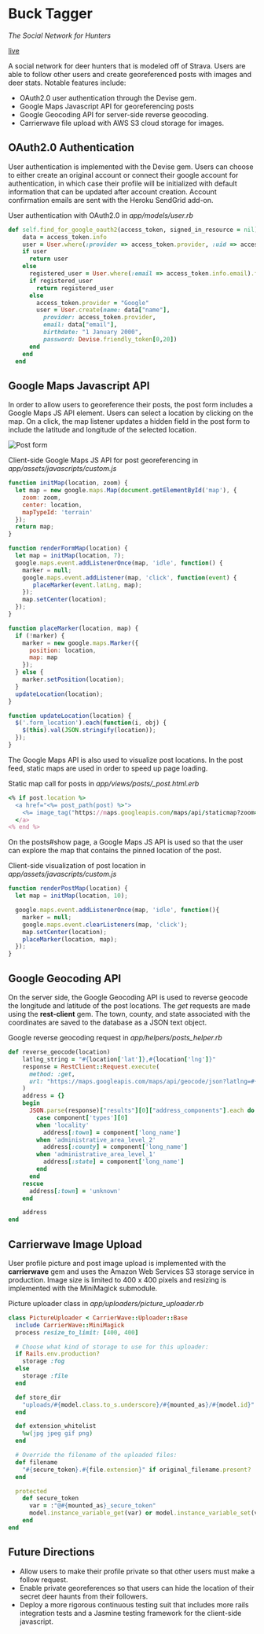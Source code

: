 # Buck Tagger
*The Social Network for Hunters*

[live](https://vast-headland-51216.herokuapp.com)

A social network for deer hunters that is modeled off of Strava. Users are able to follow other users and create georeferenced posts with images and deer stats. Notable features include:
* OAuth2.0 user authentication through the Devise gem.
* Google Maps Javascript API for georeferencing posts
* Google Geocoding API for server-side reverse geocoding.
* Carrierwave file upload with AWS S3 cloud storage for images.

## OAuth2.0 Authentication
User authentication is implemented with the Devise gem. Users can choose to either create an original account or connect their google account for authentication, in which case their profile will be initialized with default information that can be updated after account creation. Account confirmation emails are sent with the Heroku SendGrid add-on.

User authentication with OAuth2.0 in *app/models/user.rb*
```ruby
def self.find_for_google_oauth2(access_token, signed_in_resource = nil)
    data = access_token.info
    user = User.where(:provider => access_token.provider, :uid => access_token.uid ).first
    if user
      return user
    else
      registered_user = User.where(:email => access_token.info.email).first
      if registered_user
        return registered_user
      else
        access_token.provider = "Google"
        user = User.create(name: data["name"],
          provider: access_token.provider,
          email: data["email"],
          birthdate: "1 January 2000",
          password: Devise.friendly_token[0,20])
      end
    end
  end
```


## Google Maps Javascript API
In order to allow users to georeference their posts, the post form includes a Google Maps JS API element. Users can select a location by clicking on the map. On a click, the map listener updates a hidden field in the post form to include the latitude and longitude of the selected location.

![Post form](./app/assets/images/post_form.png)

Client-side Google Maps JS API for post georeferencing in *app/assets/javascripts/custom.js*
```javascript
function initMap(location, zoom) {
  let map = new google.maps.Map(document.getElementById('map'), {
    zoom: zoom,
    center: location,
    mapTypeId: 'terrain'
  });
  return map;
}

function renderFormMap(location) {
  let map = initMap(location, 7);
  google.maps.event.addListenerOnce(map, 'idle', function() {
    marker = null;
    google.maps.event.addListener(map, 'click', function(event) {
       placeMarker(event.latLng, map);
    });
    map.setCenter(location);
  });
}

function placeMarker(location, map) {
  if (!marker) {
    marker = new google.maps.Marker({
      position: location,
      map: map
    });
  } else {
    marker.setPosition(location);
  }
  updateLocation(location);
}

function updateLocation(location) {
  $('.form_location').each(function(i, obj) {
    $(this).val(JSON.stringify(location));
  });
}
```

The Google Maps API is also used to visualize post locations. In the post feed, static maps are used in order to speed up page loading. 

Static map call for posts in *app/views/posts/\_post.html.erb*
```ruby
<% if post.location %>
  <a href="<%= post_path(post) %>">
    <%= image_tag("https://maps.googleapis.com/maps/api/staticmap?zoom=12&scale=2&size=600x300&maptype=terrain&markers=color:orange%7C#{JSON.parse(post.location)['lat']},#{JSON.parse(post.location)['lng']}&key=AIzaSyDjwq7jh0cqrdKuqFlQ5GDX3ldFTbChJ8M") %>
  </a>
<% end %>
```

On the posts#show page, a Google Maps JS API is used so that the user can explore the map that contains the pinned location of the post.

Client-side visualization of post location in *app/assets/javascripts/custom.js*
```javascript
function renderPostMap(location) {
  let map = initMap(location, 10);

  google.maps.event.addListenerOnce(map, 'idle', function(){
    marker = null;
    google.maps.event.clearListeners(map, 'click');
    map.setCenter(location);
    placeMarker(location, map);
  });
}
```

## Google Geocoding API
On the server side, the Google Geocoding API is used to reverse geocode the longitude and latitude of the post locations. The *get* requests are made using the **rest-client** gem. The town, county, and state associated with the coordinates are saved to the database as a JSON text object. 

Google reverse geocoding request in *app/helpers/posts_helper.rb*
```ruby
def reverse_geocode(location)
    latlng_string = "#{location['lat']},#{location['lng']}"
    response = RestClient::Request.execute(
      method: :get,
      url: "https://maps.googleapis.com/maps/api/geocode/json?latlng=#{latlng_string}&key=#{ENV['GOOGLE_SERVER_KEY']}"
    )
    address = {}
    begin
      JSON.parse(response)["results"][0]["address_components"].each do |component|
        case component['types'][0]
        when 'locality'
          address[:town] = component['long_name']
        when 'administrative_area_level_2'
          address[:county] = component['long_name']
        when 'administrative_area_level_1'
          address[:state] = component['long_name']
        end
      end
    rescue
      address[:town] = 'unknown'
    end

    address
end
```

## Carrierwave Image Upload
User profile picture and post image upload is implemented with the **carrierwave** gem and uses the Amazon Web Services S3 storage service in production. Image size is limited to 400 x 400 pixels and resizing is implemented with the MiniMagick submodule. 

Picture uploader class in *app/uploaders/picture_uploader.rb*
```ruby
class PictureUploader < CarrierWave::Uploader::Base
  include CarrierWave::MiniMagick
  process resize_to_limit: [400, 400]

  # Choose what kind of storage to use for this uploader:
  if Rails.env.production?
    storage :fog
  else
    storage :file
  end

  def store_dir
    "uploads/#{model.class.to_s.underscore}/#{mounted_as}/#{model.id}"
  end

  def extension_whitelist
    %w(jpg jpeg gif png)
  end

  # Override the filename of the uploaded files:
  def filename
    "#{secure_token}.#{file.extension}" if original_filename.present?
  end

  protected
    def secure_token
      var = :"@#{mounted_as}_secure_token"
      model.instance_variable_get(var) or model.instance_variable_set(var, SecureRandom.uuid)
    end
end
```

## Future Directions
*   Allow users to make their profile private so that other users must make a follow request.
*   Enable private georeferences so that users can hide the location of their secret deer haunts from their followers.
*   Deploy a more rigorous continuous testing suit that includes more rails integration tests and a Jasmine testing framework for the client-side javascript.

